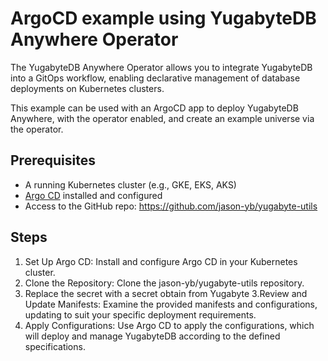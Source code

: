 # ArgoCD example using YugabyteDB Anywhere Operator

The YugabyteDB Anywhere Operator allows you to integrate YugabyteDB into a GitOps workflow, enabling declarative management of database deployments on Kubernetes clusters.

This example can be used with an ArgoCD app to deploy YugabyteDB Anywhere, with the operator enabled, and create an example universe via the operator.

## Prerequisites

- A running Kubernetes cluster (e.g., GKE, EKS, AKS)
- [Argo CD](https://argo-cd.readthedocs.io/en/stable/getting_started/) installed and configured
- Access to the GitHub repo: https://github.com/jason-yb/yugabyte-utils

## Steps

1. Set Up Argo CD: Install and configure Argo CD in your Kubernetes cluster.
2. Clone the Repository: Clone the jason-yb/yugabyte-utils repository.
3. Replace the secret with a secret obtain from Yugabyte 
3.Review and Update Manifests: Examine the provided manifests and configurations, updating to suit your specific deployment requirements.
4. Apply Configurations: Use Argo CD to apply the configurations, which will deploy and manage YugabyteDB according to the defined specifications.